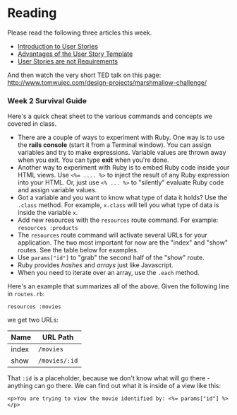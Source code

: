 # Reading

Please read the following three articles this week. 

* [Introduction to User Stories](http://en.wikipedia.org/wiki/User_story)
* [Advantages of the User Story Template](http://www.mountaingoatsoftware.com/blog/advantages-of-the-as-a-user-i-want-user-story-template)
* [User Stories are not Requirements](http://www.scrumalliance.org/community/articles/2010/april/new-to-user-stories)

And then watch the very short TED talk on this page: http://www.tomwujec.com/design-projects/marshmallow-challenge/

### Week 2 Survival Guide

Here's a quick cheat sheet to the various commands and concepts we covered in class.

* There are a couple of ways to experiment with Ruby.  One way is to use the **rails console** (start it from a Terminal window).  You can assign variables and try to make expressions.  Variable values are thrown away when you exit.  You can type **exit** when you're done.  
* Another way to experiment with Ruby is to embed Ruby code inside your HTML views.  Use `<%= .... %>` to inject the result of any Ruby expression into your HTML. Or, just use `<% ... %>` to "silently" evaluate Ruby code and assign variable values.
* Got a variable and you want to know what type of data it holds?  Use the `.class` method.  For example, `x.class` will tell you what type of data is inside the variable `x`.
* Add new resources with the `resources` route command.  For example: `resources :products`
* The `resources` route command will activate several URLs for your application.  The two most important for now are the "index" and "show" routes.  See the table below for examples.
* Use `params["id"]` to "grab" the second half of the "show" route.
* Ruby provides _hashes_ and _arrays_ just like Javascript.
* When you need to iterate over an array, use the `.each` method.

Here's an example that summarizes all of the above.  Given the following line in `routes.rb`:

``` resources :movies ```

we get two URLs:

|Name|URL Path|
|----|--------|
|index|`/movies`|
|show|`/movies/:id`|

That `:id` is a placeholder, because we don't know what will go there - anything can go there.  We can find out what it is inside of a view like this:

```
<p>You are trying to view the movie identified by: <%= params["id"] %></p>
```
